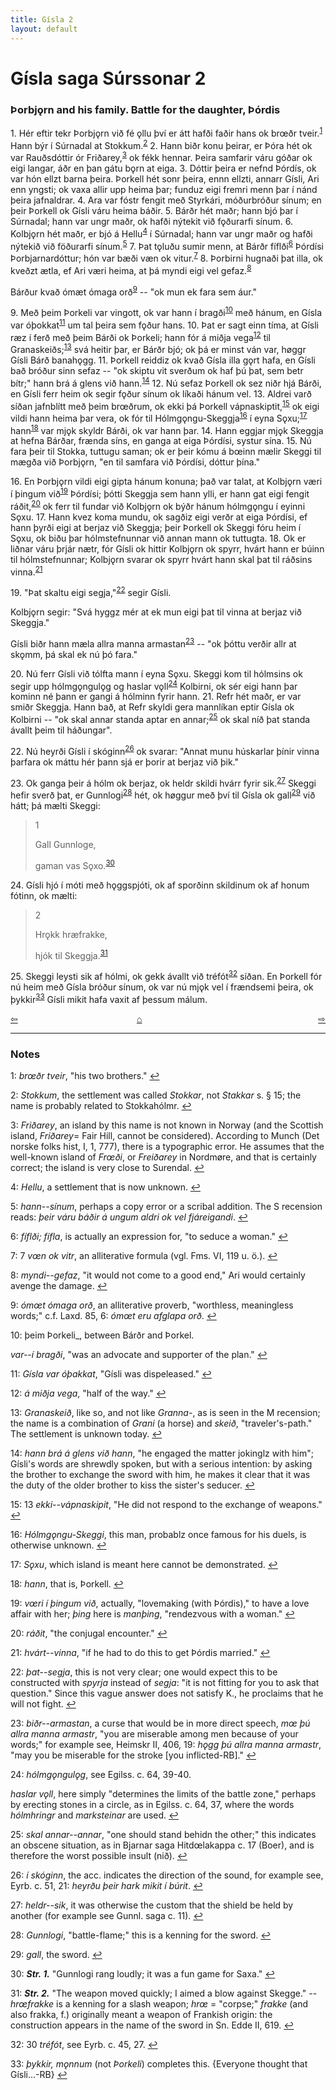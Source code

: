 ```yaml
---
title: Gísla 2
layout: default
---
```


# Gísla saga Súrssonar 2

### Þorbj&#x1EB;rn and his family. Battle for the daughter, Þórdis

1\. Hér eftir tekr Þorbj&#x1EB;rn við fé &#x1EB;llu því er átt hafði faðir hans ok br&oelig;ðr tveir.<sup id="a1">[1](#myfootnote1)</sup> Hann býr í Súrnadal at Stokkum.<sup id="a2">[2](#myfootnote2)</sup> 2. Hann biðr konu þeirar, er Þóra hét ok var Rauðsdóttir ór Friðarey,<sup id="a3">[3](#myfootnote3)</sup> ok fékk hennar. Þeira samfarir váru góðar ok eigi langar, áðr en þan gátu b&#x1EB;rn at eiga. 3. Dóttir þeira er nefnd Þórdís, ok var hón ellzt barna þeira. Þorkell hét sonr þeira, ennn ellzti, annarr Gísli, Ari enn yngsti; ok vaxa allir upp heima þar; funduz eigi fremri menn þar í nánd þeira jafnaldrar. 4. Ara var fóstr fengit með Styrkári, móðurbróður sínum; en þeir Þorkell ok Gísli váru heima báðir. 5. Bárðr hét maðr; hann bjó þar í Súrnadal; hann var ungr maðr, ok hafði nýtekit við f&#x1EB;ðurarfi sínum. 6. Kolbj&#x1EB;rn hét maðr, er bjó á Hellu<sup id="a4">[4](#myfootnote4)</sup> í Súrnadal; hann var ungr maðr og hafði nýtekið við föðurarfi sínum.<sup id="a5">[5](#myfootnote5)</sup> 7. Þat t&#x1EB;luðu sumir menn, at Bárðr fíflði<sup id="a6">[6](#myfootnote6)</sup> Þórdísi Þorbjarnardóttur; hón var bæði væn ok vitur.<sup id="a7">[7](#myfootnote7)</sup> 8. Þorbirni hugnaði þat illa, ok kveðzt ætla, ef Ari væri heima, at þá myndi eigi vel gefaz.<sup id="a8">[8](#myfootnote8)</sup>

Bárður kvað ómæt ómaga orð<sup id="a9">[9](#myfootnote9)</sup> -- "ok mun ek fara sem áur."

9\. Með þeim Þorkeli var vingott, ok var hann í bragði<sup id="a10">[10](#myfootnote10)</sup> með hánum, en Gísla var óþokkat<sup id="a11">[11](#myfootnote11)</sup> um tal þeira sem f&#x1EB;ður hans. 10. Þat er sagt einn tíma, at Gísli ræz í ferð með þeim Bárði ok Þorkeli; hann fór á miðja vega<sup id="a12">[12](#myfootnote12)</sup> til Granaskeiðs;<sup id="a13">[13](#myfootnote13)</sup> svá heitir þar, er Bárðr bjó; ok þá er minst ván var, h&oslash;ggr Gísli Bárð banah&#x1EB;gg. 11. Þorkell reiddiz ok kvað Gísla illa g&#x1EB;rt hafa, en Gísli bað bróður sinn sefaz -- "ok skiptu vit sverðum ok haf þú þat, sem betr bítr;" hann brá á glens við hann.<sup id="a14">[14](#myfootnote14)</sup> 12. Nú sefaz Þorkell ok sez niðr hjá Bárði, en Gísli ferr heim ok segir f&#x1EB;ður sínum ok líkaði hánum vel. 13. Aldrei varð síðan jafnblítt með þeim br&oelig;ðrum, ok ekki þá Þorkell vápnaskiptit,<sup id="a15">[15](#myfootnote15)</sup> ok eigi vildi hann heima þar vera, ok fór til Hólmg&#x1EB;ngu-Skeggja<sup id="a16">[16](#myfootnote16)</sup> í eyna S&#x1EB;xu;<sup id="a17">[17](#myfootnote17)</sup> hann<sup id="a18">[18](#myfootnote18)</sup> var mj&#x1EB;k skyldr Bárði, ok var hann þar. 14. Hann eggjar mj&#x1EB;k Skeggja at hefna Bárðar, frænda síns, en ganga at eiga Þórdísi, systur sína. 15. Nú fara þeir til Stokka, tuttugu saman; ok er þeir kómu á b&oelig;inn mælir Skeggi til mægða við Þorbj&#x1EB;rn, "en til samfara við Þórdísi, dóttur þína."

16\. En Þorbj&#x1EB;rn vildi eigi gipta hánum konuna; það var talat, at Kolbj&#x1EB;rn væri í þingum við<sup id="a19">[19](#myfootnote19)</sup> Þórdísi; þótti Skeggja sem hann ylli, er hann gat eigi fengit ráðit,<sup id="a20">[20](#myfootnote20)</sup> ok ferr til fundar við Kolbj&#x1EB;rn ok býðr hánum hólmg&#x1EB;ngu í eyinni S&#x1EB;xu. 17. Hann kvez koma mundu, ok sagðiz eigi verðr at eiga Þórdísi, ef hann þyrði eigi at berjaz við Skeggja; þeir Þorkell ok Skeggi fóru heim í S&#x1EB;xu, ok biðu þar hólmstefnunnar við annan mann ok tuttugta. 18. Ok er liðnar váru þrjár nætr, fór Gísli ok hittir Kolbj&#x1EB;rn ok spyrr, hvárt hann er búinn til hólmstefnunnar; Kolbj&#x1EB;rn svarar ok spyrr hvárt hann skal þat til ráðsins vinna.<sup id="a21">[21](#myfootnote21)</sup>

19\. "Þat skaltu eigi segja,"<sup id="a22">[22](#myfootnote22)</sup> segir Gísli.

Kolbj&#x1EB;rn segir: "Svá hyggz mér at ek mun eigi þat til vinna at berjaz við Skeggja."

Gísli biðr hann mæla allra manna armastan<sup id="a23">[23](#myfootnote23)</sup> -- "ok þóttu verðir allr at sk&#x1EB;mm, þá skal ek nú þó fara."

20\. Nú ferr Gísli við tólfta mann í eyna S&#x1EB;xu. Skeggi kom til hólmsins ok segir upp hólmg&#x1EB;ngul&#x1EB;g og haslar v&#x1EB;ll<sup id="a24">[24](#myfootnote24)</sup> Kolbirni, ok sér eigi hann þar kominn né þann er gangi á hólminn fyrir hann. 21. Refr hét maðr, er var smiðr Skeggja. Hann bað, at Refr skyldi gera mannlíkan eptir Gísla ok Kolbirni -- "ok skal annar standa aptar en annar;<sup id="a25">[25](#myfootnote25)</sup> ok skal níð þat standa ávallt þeim til háðungar".

22\. Nú heyrði Gísli í skóginn<sup id="a26">[26](#myfootnote26)</sup> ok svarar: "Annat munu húskarlar þínir vinna þarfara ok máttu hér þann sjá er þorir at berjaz við þik."

23\. Ok ganga þeir á hólm ok berjaz, ok heldr skildi hvárr fyrir sik.<sup id="a27">[27](#myfootnote27)</sup> Skeggi hefir sverð þat, er Gunnlogi<sup id="a28">[28](#myfootnote28)</sup> hét, ok h&oslash;ggur með því til Gísla ok gall<sup id="a29">[29](#myfootnote29)</sup> við hátt; þá mælti Skeggi:

>1
>
>Gall Gunnloge,
>
>gaman vas S&#x1EB;xo.<sup id="a30">[30](#myfootnote30)</sup>

24\. Gísli hjó í móti með h&#x1EB;ggspjóti, ok af sporðinn skildinum ok af honum fótinn, ok mælti:

>2
>
>Hr&#x1EB;kk hræfrakke,
>
>hjók til Skeggja.<sup id="a31">[31](#myfootnote31)</sup>

25\. Skeggi leysti sik af hólmi, ok gekk ávallt við tréfót<sup id="a32">[32](#myfootnote32)</sup> síðan. En Þorkell fór nú heim með Gísla bróður sínum, ok var nú mj&#x1EB;k vel í frændsemi þeira, ok þykkir<sup id="a33">[33](#myfootnote33)</sup> Gísli mikit hafa vaxit af þessum málum.

<div style="float: left"><a href="http://rcblack.net/Gisla_saga/Gisli_1">⇦</a></div>
<div style="float: right"><a href="http://rcblack.net/Gisla_saga/Gisli_3">⇨</a></div>
<div style="margin: 0 auto; width: 100px;"><a href="http://rcblack.net/Gisla_saga/Gisli_home">&#8962;</a></div>

---

### Notes

<a name="myfootnote1" id="f1">1</a>:
 _br&oelig;ðr tveir_, "his two brothers."
[↩](#a1)

<a name="myfootnote2" id="f2">2</a>:
_Stokkum_, the settlement was called _Stokkar_, not _Stakkar_ s. &sect; 15; the name is probably related to Stokkahólmr.
[↩](#a2)

<a name="myfootnote3" id="f3">3</a>:
 _Friðarey_, an island by this name is not known in Norway (and the Scottish island, _Friðarey_= Fair Hill, cannot be considered). According to Munch (Det norske folks hist, I, 1, 777), there is a typographic error. He assumes that the well-known island of _Fr&oelig;ði_, or _Freiðarey_ in Nordm&oslash;re, and that is certainly correct; the island is very close to Surendal.
[↩](#a3)

<a name="myfootnote4" id="f4">4</a>:
 _Hellu_, a settlement that is now unknown.
[↩](#a4)

<a name="myfootnote5" id="f5">5</a>:
 _hann--sínum_, perhaps a copy error or a scribal addition. The S recension reads: _þeir váru báðir á ungum aldri ok vel fjáreigandi_.
[↩](#a5)

<a name="myfootnote6" id="f6">6</a>:
 _fíflði; fífla_, is actually an expression for, "to seduce a woman."
[↩](#a6)

<a name="myfootnote7" id="f7">7</a>:
7 _v&oelig;n ok vitr_, an alliterative formula (vgl. Fms. VI, 119 u. ö.).
[↩](#a7)

<a name="myfootnote8" id="f8">8</a>:
 _myndi--gefaz_, "it would not come to a good end," Ari would certainly avenge the damage.
[↩](#a8)

<a name="myfootnote9" id="f9">9</a>:
 _óm&oelig;t ómaga orð_, an alliterative proverb, "worthless, meaningless words;" c.f. Laxd. 85, 6: _óm&oelig;t eru afglapa orð_.
[↩](#a9)

<a name="myfootnote10" id="f10">10</a>:
 þeim Þorkeli_, between Bárðr and Þorkel.

_var--í bragði_, "was an advocate and supporter of the plan."
[↩](#a10)

<a name="myfootnote11" id="f11">11</a>:
 _Gísla var óþakkat_, "Gísli was dispeleased."
[↩](#a11)

<a name="myfootnote12" id="f12">12</a>:
 _á miðja vega_, "half of the way."
[↩](#a12)

<a name="myfootnote13" id="f13">13</a>:
_Granaskeið_, like so, and not like _Granna-_, as is seen in the M recension; the name is a combination of _Grani_ (a horse) and _skeið_, "traveler's-path." The settlement is unknown today.
[↩](#a13)

<a name="myfootnote14" id="f14">14</a>:
  _hann brá á glens við hann_, "he engaged the matter jokinglz with him"; Gísli's words are shrewdly spoken, but with a serious intention: by asking the brother to exchange the sword with him, he makes it clear that it was the duty of the older brother to kiss the sister's seducer.
[↩](#a14)

<a name="myfootnote15" id="f15">15</a>:
 13 _ekki--vápnaskipit_, "He did not respond to the exchange of weapons."
[↩](#a15)

<a name="myfootnote16" id="f16">16</a>:
 _Hólmg&#x1EB;ngu-Skeggi_, this man, probablz once famous for his duels, is otherwise unknown.
[↩](#a16)

<a name="myfootnote17" id="f17">17</a>:
  _S&#x1EB;xu_, which island is meant here cannot be demonstrated.
[↩](#a17)

<a name="myfootnote18" id="f18">18</a>:
  _hann_, that is, Þorkell.
[↩](#a18)

<a name="myfootnote19" id="f19">19</a>:
  _v&oelig;ri í þingum við_, actually, "lovemaking (with Þórdis)," to have a love affair with her; _þing_ here is _manþing_, "rendezvous with a woman."
[↩](#a19)

<a name="myfootnote20" id="f20">20</a>:
  _ráðit_, "the conjugal encounter."
[↩](#a20)

<a name="myfootnote21" id="f21">21</a>:
  _hvárt--vinna_, "if he had to do this to get Þórdis married."
[↩](#a21)

<a name="myfootnote22" id="f22">22</a>:
  _þat--segja_, this is not very clear; one would expect this to be constructed with _spyrja_ instead of _segja_: "it is not fitting for you to ask that question." Since this vague answer does not satisfy K., he proclaims that he will not fight.
[↩](#a22)

<a name="myfootnote23" id="f23">23</a>:
  _biðr--armastan_, a curse that would be in more direct speech, _m&oelig; þú allra manna armastr_, "you are miserable among men because of your words;" for example see, Heimskr II, 406, 19: _h&#x1EB;gg þú allra manna armastr_, "may you be miserable for the stroke [you inflicted-RB]."
[↩](#a23)

<a name="myfootnote24" id="f24">24</a>:
  _hólmg&#x1EB;ngul&#x1EB;g_, see Egilss. c. 64, 39-40.

 _haslar v&#x1EB;ll_, here simply "determines the limits of the battle zone," perhaps by erecting stones in a circle, as in Egilss. c. 64, 37, where the words _hólmhringr_ and _marksteinar_ are used.
[↩](#a24)

<a name="myfootnote25" id="f25">25</a>:
  _skal annar--annar_, "one should stand behidn the other;" this indicates an obscene situation, as in Bjarnar saga Hitd&oelig;lakappa c. 17 (Boer), and is therefore the worst possible insult (nið).
[↩](#a25)

<a name="myfootnote26" id="f26">26</a>:
  _í skóginn_, the acc. indicates the direction of the sound, for example see, Eyrb. c. 51, 21: _heyrðu þeir hark mikit í búrit_.
[↩](#a26)

<a name="myfootnote27" id="f27">27</a>:
  _heldr--sik_, it was otherwise the custom that the shield be held by another (for example see Gunnl. saga c. 11).
[↩](#a27)

<a name="myfootnote28" id="f28">28</a>:
  _Gunnlogi_, "battle-flame;" this is a kenning for the sword.
[↩](#a28)

<a name="myfootnote29" id="f29">29</a>:
  _gall_, the sword.
[↩](#a29)

<a name="myfootnote30" id="f30">30</a>:
 ___Str. 1.___ "Gunnlogi rang loudly; it was a fun game for Saxa."
[↩](#a30)

<a name="myfootnote31" id="f31">31</a>:
 ___Str. 2.___  "The weapon moved quickly; I aimed a blow against Skegge." -- _hr&oelig;frakke_ is a kenning for a slash weapon; _hr&oelig;_ = "corpse;" _frakke_ (and also frakka, f.) originally meant a weapon of Frankish origin: the construction appears in the name of the sword in Sn. Edde II, 619.
[↩](#a31)

<a name="myfootnote32" id="f32">32</a>:
30 _tréfót_, see Eyrb. c. 45, 27.
[↩](#a32)

<a name="myfootnote33" id="f33">33</a>:
 _þykkir, m&#x1EB;nnum_ (not _Þorkeli_) completes this. {Everyone thought that Gísli...-RB}
[↩](#a33)
